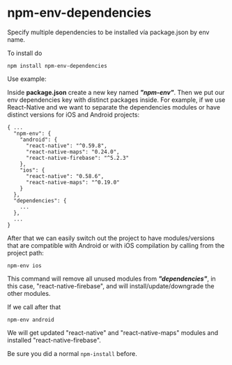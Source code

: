 # npm-env-dependencies

Specify multiple dependencies to be installed vía package.json by env name.

To install do

```
npm install npm-env-dependencies
```

Use example:

Inside **package.json** create a new key named **_"npm-env"_**. Then we put our env dependencies key with distinct packages inside. For example, if we use React-Native and we want to separate the dependencies modules or have distinct versions for iOS and Android projects: 

```
{ ...
  "npm-env": {
    "android": {
      "react-native": "^0.59.8",
      "react-native-maps": "0.24.0",
      "react-native-firebase": "^5.2.3"
    },
    "ios": {
      "react-native": "0.58.6",
      "react-native-maps": "^0.19.0"
    }
  },
  "dependencies": {
    ...
  },
  ...
}
```

After that we can easily switch out the project to have modules/versions that are compatible with Android or with iOS compilation by calling from the project path:

```
npm-env ios
```

This command will remove all unused modules from **_"dependencies"_**, in this case, "react-native-firebase", and will install/update/downgrade the other modules.

If we call after that
```
npm-env android
```

We will get updated "react-native" and "react-native-maps" modules and installed "react-native-firebase".

Be sure you did a normal `npm-install` before.

